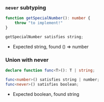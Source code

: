 ### `never` subtyping

```ts
function getSpecialNumber(): number {
	throw "to implement!"
}

getSpecialNumber satisfies string;
```

- Expected string, found () => number

### Union with never

```ts
declare function func<T>(): T | string;

func<number>() satisfies string | number;
func<never>() satisfies boolean;
```

- Expected boolean, found string

